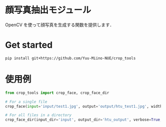 # 顔写真抽出モジュール

OpenCV を使って顔写真を生成する関数を提供します．

# Get started

`pip install git+https://github.com/Yuu-Miino-NUE/crop_tools`

# 使用例

```python
from crop_tools import crop_face, crop_face_dir

# For a single file
crop_face(input='input/test1.jpg', output='output/htu_test1.jpg', width=250, height=250, margin = 1.8, frame = True, classifier='alt')

# For all files in a directory
crop_face_dir(input_dir='input', output_dir='htu_output', verbose=True, width=200, height=200, margin=1.8, frame=True, classifier='default')
```